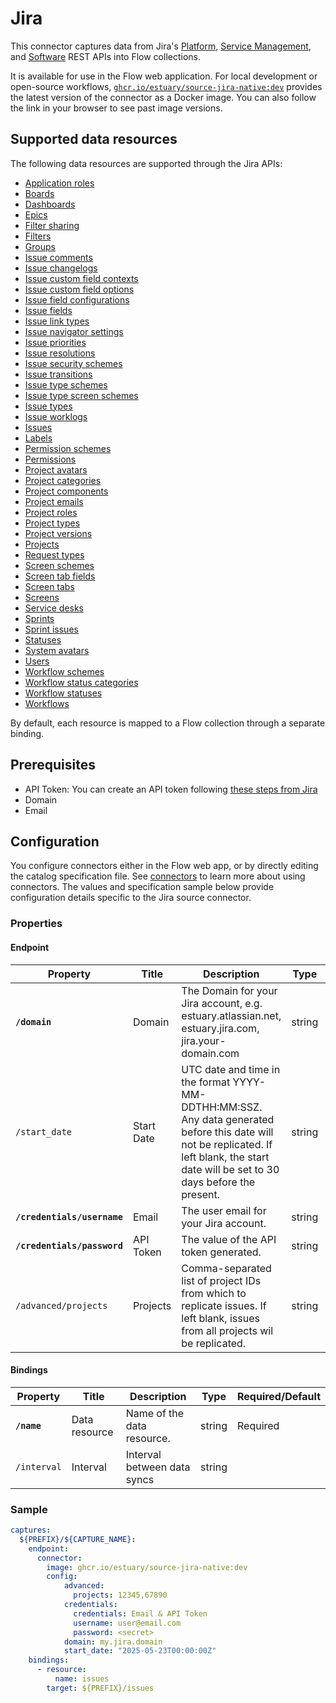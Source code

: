 
# Jira

This connector captures data from Jira's [Platform](https://developer.atlassian.com/cloud/jira/platform/rest/v3/intro/), [Service Management](https://developer.atlassian.com/cloud/jira/service-desk/rest/intro/), and [Software](https://developer.atlassian.com/cloud/jira/software/rest/intro/) REST APIs into Flow collections.

It is available for use in the Flow web application. For local development or open-source workflows, [`ghcr.io/estuary/source-jira-native:dev`](https://ghcr.io/estuary/source-jira-native:dev) provides the latest version of the connector as a Docker image. You can also follow the link in your browser to see past image versions.

## Supported data resources

The following data resources are supported through the Jira APIs:

* [Application roles](https://developer.atlassian.com/cloud/jira/platform/rest/v3/api-group-application-roles/#api-rest-api-3-applicationrole-get)
* [Boards](https://developer.atlassian.com/cloud/jira/software/rest/api-group-board/#api-rest-agile-1-0-board-get)
* [Dashboards](https://developer.atlassian.com/cloud/jira/platform/rest/v3/api-group-dashboards/#api-rest-api-3-dashboard-get)
* [Epics](https://developer.atlassian.com/cloud/jira/software/rest/api-group-board/#api-rest-agile-1-0-board-boardid-epic-get)
* [Filter sharing](https://developer.atlassian.com/cloud/jira/platform/rest/v3/api-group-filter-sharing/#api-rest-api-3-filter-id-permission-get)
* [Filters](https://developer.atlassian.com/cloud/jira/platform/rest/v3/api-group-filters/#api-rest-api-3-filter-search-get)
* [Groups](https://developer.atlassian.com/cloud/jira/platform/rest/v3/api-group-groups/#api-rest-api-3-group-bulk-get)
* [Issue comments](https://developer.atlassian.com/cloud/jira/platform/rest/v3/api-group-issue-comments/#api-rest-api-3-issue-issueidorkey-comment-get)
* [Issue changelogs](https://developer.atlassian.com/cloud/jira/platform/rest/v3/api-group-issues/#api-rest-api-3-issue-issueidorkey-changelog-get)
* [Issue custom field contexts](https://developer.atlassian.com/cloud/jira/platform/rest/v3/api-group-issue-custom-field-contexts/#api-rest-api-3-field-fieldid-context-get)
* [Issue custom field options](https://developer.atlassian.com/cloud/jira/platform/rest/v3/api-group-issue-custom-field-options/#api-rest-api-3-field-fieldid-context-contextid-option-get)
* [Issue field configurations](https://developer.atlassian.com/cloud/jira/platform/rest/v3/api-group-issue-field-configurations/#api-rest-api-3-fieldconfiguration-get)
* [Issue fields](https://developer.atlassian.com/cloud/jira/platform/rest/v3/api-group-issue-fields/#api-rest-api-3-field-get)
* [Issue link types](https://developer.atlassian.com/cloud/jira/platform/rest/v3/api-group-issue-link-types/#api-rest-api-3-issuelinktype-get)
* [Issue navigator settings](https://developer.atlassian.com/cloud/jira/platform/rest/v3/api-group-issue-navigator-settings/#api-rest-api-3-settings-columns-get)
* [Issue priorities](https://developer.atlassian.com/cloud/jira/platform/rest/v2/api-group-issue-priorities/#api-rest-api-2-priority-get)
* [Issue resolutions](https://developer.atlassian.com/cloud/jira/platform/rest/v3/api-group-issue-resolutions/#api-rest-api-3-resolution-search-get)
* [Issue security schemes](https://developer.atlassian.com/cloud/jira/platform/rest/v3/api-group-issue-security-schemes/#api-rest-api-3-issuesecurityschemes-get)
* [Issue transitions](https://developer.atlassian.com/cloud/jira/platform/rest/v3/api-group-issues/#api-rest-api-3-issue-issueidorkey-transitions-get)
* [Issue type schemes](https://developer.atlassian.com/cloud/jira/platform/rest/v3/api-group-issue-type-schemes/#api-rest-api-3-issuetypescheme-get)
* [Issue type screen schemes](https://developer.atlassian.com/cloud/jira/platform/rest/v3/api-group-issue-type-screen-schemes/#api-rest-api-3-issuetypescreenscheme-get)
* [Issue types](https://developer.atlassian.com/cloud/jira/platform/rest/v3/api-group-issue-types/#api-group-issue-types)
* [Issue worklogs](https://developer.atlassian.com/cloud/jira/platform/rest/v3/api-group-issue-worklogs/#api-rest-api-3-issue-issueidorkey-worklog-get)
* [Issues](https://developer.atlassian.com/cloud/jira/platform/rest/v3/api-group-issue-search/#api-rest-api-3-search-jql-get)
* [Labels](https://developer.atlassian.com/cloud/jira/platform/rest/v3/api-group-labels/#api-rest-api-3-label-get)
* [Permission schemes](https://developer.atlassian.com/cloud/jira/platform/rest/v3/api-group-permission-schemes/#api-rest-api-3-permissionscheme-get)
* [Permissions](https://developer.atlassian.com/cloud/jira/platform/rest/v3/api-group-permissions/#api-rest-api-3-permissions-get)
* [Project avatars](https://developer.atlassian.com/cloud/jira/platform/rest/v3/api-group-project-avatars/#api-rest-api-3-project-projectidorkey-avatars-get)
* [Project categories](https://developer.atlassian.com/cloud/jira/platform/rest/v3/api-group-project-categories/#api-rest-api-3-projectcategory-get)
* [Project components](https://developer.atlassian.com/cloud/jira/platform/rest/v3/api-group-project-components/#api-rest-api-3-project-projectidorkey-component-get)
* [Project emails](https://developer.atlassian.com/cloud/jira/platform/rest/v3/api-group-project-email/#api-rest-api-3-project-projectid-email-get)
* [Project roles](https://developer.atlassian.com/cloud/jira/platform/rest/v3/api-group-project-roles/#api-rest-api-3-role-get)
* [Project types](https://developer.atlassian.com/cloud/jira/platform/rest/v3/api-group-project-types/#api-rest-api-3-project-type-get)
* [Project versions](https://developer.atlassian.com/cloud/jira/platform/rest/v3/api-group-project-versions/#api-rest-api-3-project-projectidorkey-version-get)
* [Projects](https://developer.atlassian.com/cloud/jira/platform/rest/v3/api-group-projects/#api-rest-api-3-project-search-get)
* [Request types](https://developer.atlassian.com/cloud/jira/service-desk/rest/api-group-requesttype/#api-rest-servicedeskapi-requesttype-get)
* [Screen schemes](https://developer.atlassian.com/cloud/jira/platform/rest/v3/api-group-screen-schemes/#api-rest-api-3-screenscheme-get)
* [Screen tab fields](https://developer.atlassian.com/cloud/jira/platform/rest/v3/api-group-screen-tab-fields/#api-rest-api-3-screens-screenid-tabs-tabid-fields-get)
* [Screen tabs](https://developer.atlassian.com/cloud/jira/platform/rest/v3/api-group-screen-tabs/#api-rest-api-3-screens-tabs-get)
* [Screens](https://developer.atlassian.com/cloud/jira/platform/rest/v3/api-group-screens/#api-rest-api-3-screens-get)
* [Service desks](https://developer.atlassian.com/cloud/jira/service-desk/rest/api-group-servicedesk/#api-rest-servicedeskapi-servicedesk-get)
* [Sprints](https://developer.atlassian.com/cloud/jira/software/rest/api-group-board/#api-rest-agile-1-0-board-boardid-sprint-get)
* [Sprint issues](https://developer.atlassian.com/cloud/jira/software/rest/api-group-sprint/#api-rest-agile-1-0-sprint-sprintid-issue-get)
* [Statuses](https://developer.atlassian.com/cloud/jira/platform/rest/v3/api-group-status/#api-rest-api-3-statuses-search-get)
* [System avatars](https://developer.atlassian.com/cloud/jira/platform/rest/v3/api-group-avatars/#api-rest-api-3-avatar-type-system-get)
* [Users](https://developer.atlassian.com/cloud/jira/platform/rest/v3/api-group-users/#api-rest-api-3-users-search-get)
* [Workflow schemes](https://developer.atlassian.com/cloud/jira/platform/rest/v3/api-group-workflow-schemes/#api-rest-api-3-workflowscheme-get)
* [Workflow status categories](https://developer.atlassian.com/cloud/jira/platform/rest/v3/api-group-workflow-status-categories/#api-rest-api-3-statuscategory-get)
* [Workflow statuses](https://developer.atlassian.com/cloud/jira/platform/rest/v3/api-group-workflow-statuses/#api-rest-api-3-status-get)
* [Workflows](https://developer.atlassian.com/cloud/jira/platform/rest/v3/api-group-workflows/#api-rest-api-3-workflows-search-get)

By default, each resource is mapped to a Flow collection through a separate binding.

## Prerequisites

- API Token: You can create an API token following [these steps from Jira](https://support.atlassian.com/atlassian-account/docs/manage-api-tokens-for-your-atlassian-account/)
- Domain
- Email

## Configuration

You configure connectors either in the Flow web app, or by directly editing the catalog specification file.
See [connectors](../../../concepts/connectors.md#using-connectors) to learn more about using connectors. The values and specification sample below provide configuration details specific to the Jira source connector.

### Properties

#### Endpoint

| Property | Title | Description | Type | Required/Default |
|---|---|---|---|---|
| **`/domain`** | Domain | The Domain for your Jira account, e.g. estuary.atlassian.net, estuary.jira.com, jira.your-domain.com | string | Required |
| `/start_date` | Start Date | UTC date and time in the format YYYY-MM-DDTHH:MM:SSZ. Any data generated before this date will not be replicated. If left blank, the start date will be set to 30 days before the present. | string |  |
| **`/credentials/username`** | Email | The user email for your Jira account. | string | Required |
| **`/credentials/password`** | API Token | The value of the API token generated. | string | Required |
| `/advanced/projects` | Projects | Comma-separated list of project IDs from which to replicate issues. If left blank, issues from all projects wil be replicated. | string |  |

#### Bindings

| Property | Title | Description | Type | Required/Default |
|---|---|---|---|---|
| **`/name`** | Data resource | Name of the data resource. | string | Required |
| `/interval` | Interval | Interval between data syncs | string |          |

### Sample

```yaml
captures:
  ${PREFIX}/${CAPTURE_NAME}:
    endpoint:
      connector:
        image: ghcr.io/estuary/source-jira-native:dev
        config:
            advanced:
              projects: 12345,67890
            credentials:
              credentials: Email & API Token
              username: user@email.com
              password: <secret>
            domain: my.jira.domain
            start_date: "2025-05-23T00:00:00Z"
    bindings:
      - resource:
          name: issues
        target: ${PREFIX}/issues
```
